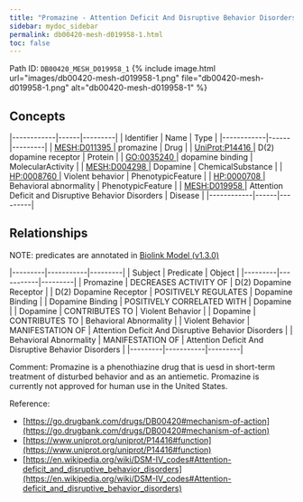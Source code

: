 ```yaml
---
title: "Promazine - Attention Deficit And Disruptive Behavior Disorders"
sidebar: mydoc_sidebar
permalink: db00420-mesh-d019958-1.html
toc: false 
---
```



Path ID: `DB00420_MESH_D019958_1`
{% include image.html url="images/db00420-mesh-d019958-1.png" file="db00420-mesh-d019958-1.png" alt="db00420-mesh-d019958-1" %}

## Concepts

|------------|------|---------|
| Identifier | Name | Type    |
|------------|------|---------|
| <a href="https://identifiers.org/MESH:D011395">MESH:D011395 </a> | promazine | Drug |
| <a href="https://identifiers.org/UniProt:P14416">UniProt:P14416 </a> | D(2) dopamine receptor | Protein |
| <a href="https://identifiers.org/GO:0035240">GO:0035240 </a> | dopamine binding | MolecularActivity |
| <a href="https://identifiers.org/MESH:D004298">MESH:D004298 </a> | Dopamine | ChemicalSubstance |
| <a href="https://identifiers.org/HP:0008760">HP:0008760 </a> | Violent behavior | PhenotypicFeature |
| <a href="https://identifiers.org/HP:0000708">HP:0000708 </a> | Behavioral abnormality | PhenotypicFeature |
| <a href="https://identifiers.org/MESH:D019958">MESH:D019958 </a> | Attention Deficit and Disruptive Behavior Disorders | Disease |
|------------|------|---------|

## Relationships


NOTE: predicates are annotated in <a href="https://github.com/biolink/biolink-model/releases/tag/v1.3.0">Biolink Model (v1.3.0)</a>

|---------|-----------|---------|
| Subject | Predicate | Object  |
|---------|-----------|---------|
| Promazine | DECREASES ACTIVITY OF | D(2) Dopamine Receptor |
| D(2) Dopamine Receptor | POSITIVELY REGULATES | Dopamine Binding |
| Dopamine Binding | POSITIVELY CORRELATED WITH | Dopamine |
| Dopamine | CONTRIBUTES TO | Violent Behavior |
| Dopamine | CONTRIBUTES TO | Behavioral Abnormality |
| Violent Behavior | MANIFESTATION OF | Attention Deficit And Disruptive Behavior Disorders |
| Behavioral Abnormality | MANIFESTATION OF | Attention Deficit And Disruptive Behavior Disorders |
|---------|-----------|---------|

Comment: Promazine is a phenothiazine drug that is uesd in short-term treatment of disturbed behavior and as an antiemetic. Promazine is currently not approved for human use in the United States.

Reference: 
  - [https://go.drugbank.com/drugs/DB00420#mechanism-of-action](https://go.drugbank.com/drugs/DB00420#mechanism-of-action)
  - [https://www.uniprot.org/uniprot/P14416#function](https://www.uniprot.org/uniprot/P14416#function)
  - [https://en.wikipedia.org/wiki/DSM-IV_codes#Attention-deficit_and_disruptive_behavior_disorders](https://en.wikipedia.org/wiki/DSM-IV_codes#Attention-deficit_and_disruptive_behavior_disorders)
